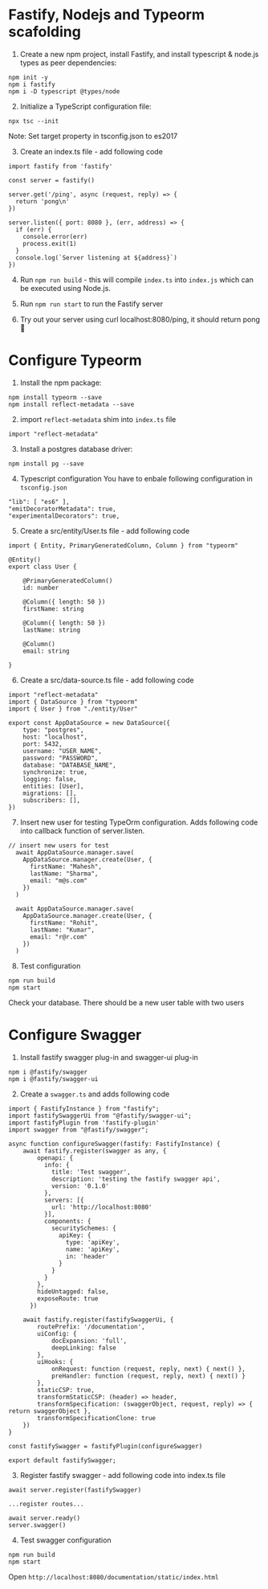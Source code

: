 # Fastify, Nodejs and Typeorm scafolding

1. Create a new npm project, install Fastify, and install typescript & node.js types as peer dependencies:

```
npm init -y
npm i fastify
npm i -D typescript @types/node
```

2. Initialize a TypeScript configuration file:

```
npx tsc --init
```

Note: Set target property in tsconfig.json to es2017 

3. Create an index.ts file - add following code

```
import fastify from 'fastify'

const server = fastify()

server.get('/ping', async (request, reply) => {
  return 'pong\n'
})

server.listen({ port: 8080 }, (err, address) => {
  if (err) {
    console.error(err)
    process.exit(1)
  }
  console.log(`Server listening at ${address}`)
})
```

4. Run `npm run build` - this will compile `index.ts` into `index.js` which can be executed using Node.js.

5. Run `npm run start` to run the Fastify server

6. Try out your server using curl localhost:8080/ping, it should return pong 🏓


# Configure Typeorm


1. Install the npm package:
```
npm install typeorm --save
npm install reflect-metadata --save
```


2. import `reflect-metadata` shim into `index.ts` file
```
import "reflect-metadata"
```


3. Install a postgres database driver:
```
npm install pg --save
```


4. Typescript configuration
You have to enbale following configuration in `tsconfig.json` 
```
"lib": [ "es6" ],
"emitDecoratorMetadata": true,
"experimentalDecorators": true,
```


5. Create a src/entity/User.ts file - add following code

```
import { Entity, PrimaryGeneratedColumn, Column } from "typeorm"

@Entity()
export class User {

    @PrimaryGeneratedColumn()
    id: number

    @Column({ length: 50 })
    firstName: string

    @Column({ length: 50 })
    lastName: string

    @Column()
    email: string

}

```


6. Create a src/data-source.ts file - add following code

```
import "reflect-metadata"
import { DataSource } from "typeorm"
import { User } from "./entity/User"

export const AppDataSource = new DataSource({
    type: "postgres",
    host: "localhost",
    port: 5432,
    username: "USER_NAME",
    password: "PASSWORD",
    database: "DATABASE_NAME",
    synchronize: true,
    logging: false,
    entities: [User],
    migrations: [],
    subscribers: [],
})

```


7. Insert new user for testing TypeOrm configuration. Adds following code into callback function of server.listen. 
```
// insert new users for test
  await AppDataSource.manager.save(
    AppDataSource.manager.create(User, {
      firstName: "Mahesh",
      lastName: "Sharma",
      email: "m@s.com"
    })
  )

  await AppDataSource.manager.save(
    AppDataSource.manager.create(User, {
      firstName: "Rohit",
      lastName: "Kumar",
      email: "r@r.com"
    })
  )
```

8. Test configuration 
```
npm run build
npm start
```
Check your database. There should be a new user table with two users



# Configure Swagger

1. Install fastify swagger plug-in and swagger-ui plug-in
```
npm i @fastify/swagger
npm i @fastify/swagger-ui
```


2. Create a `swagger.ts` and adds following code

```
import { FastifyInstance } from "fastify";
import fastifySwaggerUi from "@fastify/swagger-ui";
import fastifyPlugin from 'fastify-plugin'
import swagger from "@fastify/swagger";

async function configureSwagger(fastify: FastifyInstance) {
    await fastify.register(swagger as any, {
        openapi: {
          info: {
            title: 'Test swagger',
            description: 'testing the fastify swagger api',
            version: '0.1.0'
          },
          servers: [{
            url: 'http://localhost:8080'
          }],
          components: {
            securitySchemes: {
              apiKey: {
                type: 'apiKey',
                name: 'apiKey',
                in: 'header'
              }
            }
          }
        },
        hideUntagged: false,
        exposeRoute: true
      })

    await fastify.register(fastifySwaggerUi, {
        routePrefix: '/documentation',
        uiConfig: {
            docExpansion: 'full',
            deepLinking: false
        },
        uiHooks: {
            onRequest: function (request, reply, next) { next() },
            preHandler: function (request, reply, next) { next() }
        },
        staticCSP: true,
        transformStaticCSP: (header) => header,
        transformSpecification: (swaggerObject, request, reply) => { return swaggerObject },
        transformSpecificationClone: true
    })
}

const fastifySwagger = fastifyPlugin(configureSwagger)

export default fastifySwagger;

```

3. Register fastify swagger - add following code into index.ts file

```
await server.register(fastifySwagger)

...register routes...

await server.ready()
server.swagger()
```

4. Test swagger configuration 

```
npm run build
npm start
```

Open `http://localhost:8080/documentation/static/index.html`



